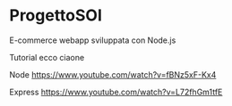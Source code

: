 # ProgettoSOI
E-commerce webapp sviluppata con Node.js

Tutorial ecco ciaone

Node https://www.youtube.com/watch?v=fBNz5xF-Kx4

Express https://www.youtube.com/watch?v=L72fhGm1tfE